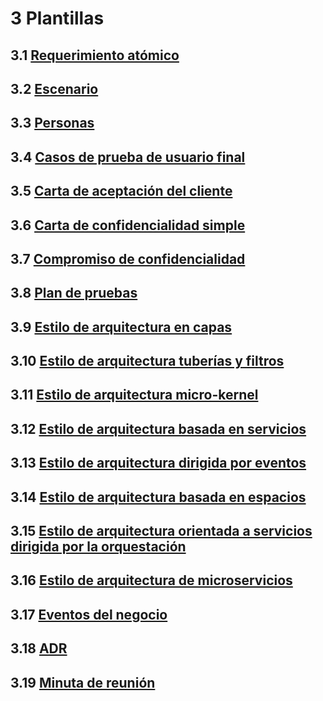 # 3 Plantillas

## 3.1 [Requerimiento atómico](./3_1_Requerimiento_atomico.md)

## 3.2 [Escenario](./3_2_Escenario.md)

## 3.3 [Personas](./3_3_Personas.md)

## 3.4 [Casos de prueba de usuario final](./3_4_Casos_de_prueba_de_usuario_final.md)

## 3.5 [Carta de aceptación del cliente](./3_5_Carta_aceptacion_cliente.md)

## 3.6 [Carta de confidencialidad simple](./3_6_Carta_confidencialidad_simple.md)

## 3.7 [Compromiso de confidencialidad](./3_7_Compromiso_confidencialidad.md)

## 3.8 [Plan de pruebas](./3_8_Plan_de_pruebas.md)

## 3.9 [Estilo de arquitectura en capas](./3_9_Layered_Architecture.md)

## 3.10 [Estilo de arquitectura tuberías y filtros](./3_10_Pipes_and_Filters_Architecture.md)

## 3.11 [Estilo de arquitectura micro-kernel](./3_11_Microkernel_Architecture.md)

## 3.12 [Estilo de arquitectura basada en servicios](./3_12_Service_Based_Architecture.md)

## 3.13 [Estilo de arquitectura dirigida por eventos](./3_13_Event_Driven_Architecture.md)

## 3.14 [Estilo de arquitectura basada en espacios](./3_14_Space_Based_Architecture.md)

## 3.15 [Estilo de arquitectura orientada a servicios dirigida por la orquestación](./3_15_Orchestration_Driven_Service_Oriented_Architecture.md)

## 3.16 [Estilo de arquitectura de microservicios](./3_16_Microservice_Architecture.md)

## 3.17 [Eventos del negocio](./3_17_Eventos_del_negocio.md)

## 3.18 [ADR](./3_18_ADR.md)

## 3.19 [Minuta de reunión](./3_19_Minuta_reunion.md)
